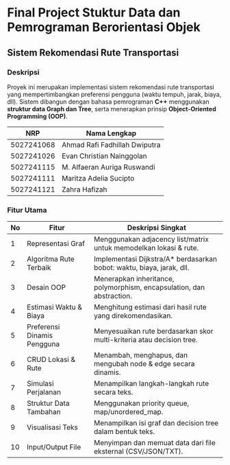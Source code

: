 # Final Project Stuktur Data dan Pemrograman Berorientasi Objek
## Sistem Rekomendasi Rute Transportasi

### Deskripsi
Proyek ini merupakan implementasi sistem rekomendasi rute transportasi yang mempertimbangkan preferensi pengguna (waktu tempuh, jarak, biaya, dll). Sistem dibangun dengan bahasa pemrograman **C++** menggunakan **struktur data Graph dan Tree**, serta menerapkan prinsip **Object-Oriented Programming (OOP)**.

| NRP         | Nama Lengkap                        |
|-------------|-------------------------------------|
| 5027241068  | Ahmad Rafi Fadhillah Dwiputra       |
| 5027241026  | Evan Christian Nainggolan           |
| 5027241115  | M. Alfaeran Auriga Ruswandi         |
| 5027241111  | Maritza Adelia Sucipto              |
| 5027241121  | Zahra Hafizah                       |


### Fitur Utama

| No | Fitur                         | Deskripsi Singkat                                                                 |
|----|-------------------------------|----------------------------------------------------------------------------------|
| 1  | Representasi Graf             | Menggunakan adjacency list/matrix untuk memodelkan lokasi & rute.               |
| 2  | Algoritma Rute Terbaik        | Implementasi Dijkstra/A* berdasarkan bobot: waktu, biaya, jarak, dll.           |
| 3  | Desain OOP                    | Menerapkan inheritance, polymorphism, encapsulation, dan abstraction.           |
| 4  | Estimasi Waktu & Biaya       | Menghitung estimasi dari hasil rute yang direkomendasikan.                      |
| 5  | Preferensi Dinamis Pengguna  | Menyesuaikan rute berdasarkan skor multi-kriteria atau decision tree.           |
| 6  | CRUD Lokasi & Rute           | Menambah, menghapus, dan mengubah node & edge secara dinamis.                   |
| 7  | Simulasi Perjalanan          | Menampilkan langkah-langkah rute secara teks.                                   |
| 8  | Struktur Data Tambahan       | Menggunakan priority queue, map/unordered_map.                                  |
| 9  | Visualisasi Teks             | Menampilkan isi graf dan decision tree dalam bentuk teks.                       |
| 10 | Input/Output File            | Menyimpan dan memuat data dari file eksternal (CSV/JSON/TXT).                   |
